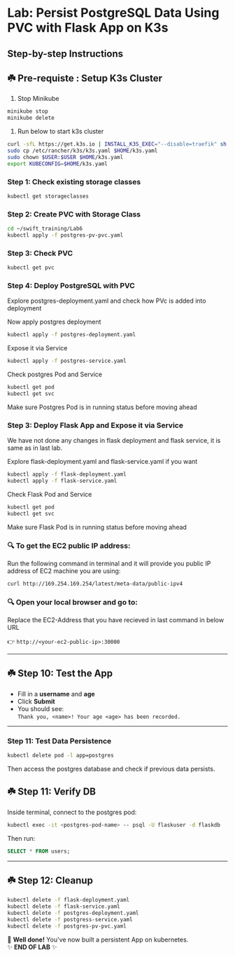 # Lab: Persist PostgreSQL Data Using PVC with Flask App on K3s

## Step-by-step Instructions

## ☘️ Pre-requiste : Setup K3s Cluster
1. Stop Minikube
```bash
minikube stop
minikube delete
```


1. Run below to start k3s cluster

```bash
curl -sfL https://get.k3s.io | INSTALL_K3S_EXEC="--disable=traefik" sh -
sudo cp /etc/rancher/k3s/k3s.yaml $HOME/k3s.yaml
sudo chown $USER:$USER $HOME/k3s.yaml
export KUBECONFIG=$HOME/k3s.yaml
```

### Step 1: Check existing storage classes
```bash
kubectl get storageclasses
```

### Step 2: Create PVC with Storage Class

```bash
cd ~/swift_training/Lab6
kubectl apply -f postgres-pv-pvc.yaml
```

### Step 3: Check  PVC
```bash
kubectl get pvc
```

### Step 4: Deploy PostgreSQL with PVC

Explore postgres-deployment.yaml and check how PVc is added into deployment

Now apply postgres deployment

```bash
kubectl apply -f postgres-deployment.yaml
```
Expose it via Service 

```bash
kubectl apply -f postgres-service.yaml
```

Check postgres Pod and Service

```bash
kubectl get pod
kubectl get svc
```
Make sure Postgres Pod is in running status before moving ahead

### Step 3: Deploy Flask App and Expose it via Service

We have not done any changes in flask deployment and flask service, it is same as in last lab.

Explore flask-deployment.yaml and flask-service.yaml if you want

```bash
kubectl apply -f flask-deployment.yaml
kubectl apply -f flask-service.yaml
```

Check Flask Pod and Service

```bash
kubectl get pod
kubectl get svc
```

Make sure Flask Pod is in running status before moving ahead

### 🔍 To get the EC2 public IP address:
Run the following command in terminal and it will provide you public IP address of EC2 machine you are using:
```bash
curl http://169.254.169.254/latest/meta-data/public-ipv4
```
### 🔍 Open your local browser and go to:
Replace the EC2-Address that you have recieved in last command in below URL

  👉 `http://<your-ec2-public-ip>:30000`

---

## ☘️ Step 10: Test the App

- Fill in a **username** and **age**
- Click **Submit**
- You should see:  
  `Thank you, <name>! Your age <age> has been recorded.`

---

### Step 11: Test Data Persistence

```bash
kubectl delete pod -l app=postgres
```

Then access the postgres database and check if previous data persists.

## ☘️ Step 11: Verify DB

Inside terminal, connect to the postgres pod:

```bash
kubectl exec -it <postgres-pod-name> -- psql -U flaskuser -d flaskdb
```

Then run:

```sql
SELECT * FROM users;
```

---

## ☘️ Step 12: Cleanup

```bash
kubectl delete -f flask-deployment.yaml
kubectl delete -f flask-service.yaml
kubectl delete -f postgres-deployment.yaml
kubectl delete -f postgress-service.yaml
kubectl delete -f postgres-pv-pvc.yaml
```

🎉 **Well done!** You've now built a persistent App on kubernetes.  
✨ **END OF LAB** ✨
